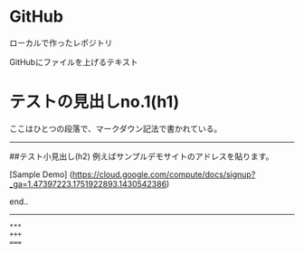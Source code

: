 # GitHub
ローカルで作ったレポジトリ

GitHubにファイルを上げるテキスト

# テストの見出しno.1(h1)
ここはひとつの段落で、マークダウン記法で書かれている。

***

##テスト小見出し(h2)
例えばサンプルデモサイトのアドレスを貼ります。

[Sample Demo] (https://cloud.google.com/compute/docs/signup?_ga=1.47397223.1751922893.1430542386)

end..

---

~~~
***
+++
===
